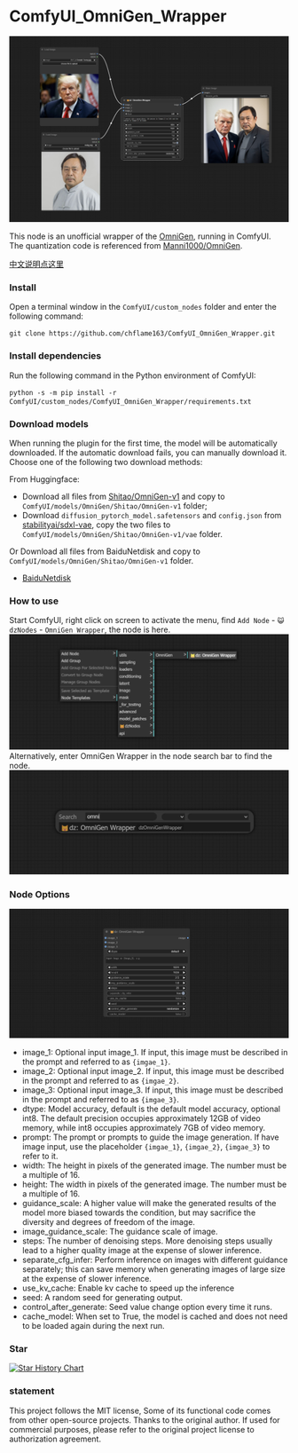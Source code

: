 # ComfyUI_OmniGen_Wrapper

![image](image/omnigen_wrapper_example.jpg)    

This node is an unofficial wrapper of the [OmniGen](https://github.com/VectorSpaceLab/OmniGen), running in ComfyUI.    
The quantization code is referenced from [Manni1000/OmniGen](https://github.com/Manni1000/OmniGen).

[中文说明点这里](./README_CN.md)



### Install
Open a terminal window in the ```ComfyUI/custom_nodes``` folder and enter the following command:
```
git clone https://github.com/chflame163/ComfyUI_OmniGen_Wrapper.git
```

### Install dependencies
Run the following command in the Python environment of ComfyUI:
```
python -s -m pip install -r ComfyUI/custom_nodes/ComfyUI_OmniGen_Wrapper/requirements.txt
```

### Download models
When running the plugin for the first time, the model will be automatically downloaded. If the automatic download fails, you can manually download it. Choose one of the following two download methods:   

From Huggingface:
* Download all files from [Shitao/OmniGen-v1](https://huggingface.co/Shitao/OmniGen-v1/tree/main) and copy to ```ComfyUI/models/OmniGen/Shitao/OmniGen-v1``` folder;    
* Download ```diffusion_pytorch_model.safetensors``` and ```config.json```  from [stabilityai/sdxl-vae](https://huggingface.co/stabilityai/sdxl-vae/tree/main), copy the two files to ```ComfyUI/models/OmniGen/Shitao/OmniGen-v1/vae``` folder.    

Or Download all files from BaiduNetdisk and copy to ```ComfyUI/models/OmniGen/Shitao/OmniGen-v1``` folder.
* [BaiduNetdisk](https://pan.baidu.com/s/1uivyo_voaZ668nT3aMLw8Q?pwd=ma06)


### How to use
Start ComfyUI, right click on screen to activate the menu, find ```Add Node``` - ```😺dzNodes``` - ```OmniGen Wrapper```, the node is here.    
![image](image/add_node.jpg)   
Alternatively, enter OmniGen Wrapper in the node search bar to find the node.    
![image](image/search_node.jpg)

### Node Options
![image](image/omnigen_wrapper_node.jpg)

* image_1: Optional input image_1. If input, this image must be described in the prompt and referred to as ```{imgae_1}```.
* image_2: Optional input image_2. If input, this image must be described in the prompt and referred to as ```{imgae_2}```.
* image_3: Optional input image_3. If input, this image must be described in the prompt and referred to as ```{imgae_3}```.
* dtype: Model accuracy, default is the default model accuracy, optional int8. The default precision occupies approximately 12GB of video memory, while int8 occupies approximately 7GB of video memory.
* prompt: The prompt or prompts to guide the image generation. If have image input, use the placeholder ```{imgae_1}```, ```{imgae_2}```, ```{imgae_3}``` to refer to it.
* width: The height in pixels of the generated image. The number must be a multiple of 16.
* height: The width in pixels of the generated image. The number must be a multiple of 16.
* guidance_scale: A higher value will make the generated results of the model more biased towards the condition, but may sacrifice the diversity and degrees of freedom of the image.
* image_guidance_scale: The guidance scale of image.
* steps: The number of denoising steps. More denoising steps usually lead to a higher quality image at the expense of slower inference.
* separate_cfg_infer: Perform inference on images with different guidance separately; this can save memory when generating images of large size at the expense of slower inference.
* use_kv_cache: Enable kv cache to speed up the inference
* seed: A random seed for generating output.
* control_after_generate: Seed value change option every time it runs.
* cache_model: When set to True, the model is cached and does not need to be loaded again during the next run.

### Star

[![Star History Chart](https://api.star-history.com/svg?repos=chflame163/ComfyUI_OmniGen_Wrapper&type=Date)](https://star-history.com/#chflame163/ComfyUI_OmniGen_Wrapper&Date)

###  statement

This project follows the MIT license, Some of its functional code comes from other open-source projects. Thanks to the original author. If used for commercial purposes, please refer to the original project license to authorization agreement.
